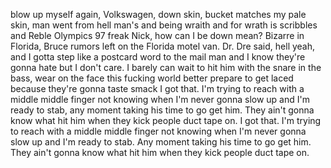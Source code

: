 blow up myself again, Volkswagen, down skin, bucket matches my pale skin, man went from hell man's and being wraith and for wrath is scribbles and Reble Olympics 97 freak Nick, how can I be down mean? Bizarre in Florida, Bruce rumors left on the Florida motel van. Dr. Dre said, hell yeah, and I gotta step like a postcard word to the mail man and I know they're gonna hate but I don't care. I barely can wait to hit him with the snare in the bass, wear on the face this fucking world better prepare to get laced because they're gonna taste smack I got that. I'm trying to reach with a middle middle finger not knowing when I'm never gonna slow up and I'm ready to stab, any moment taking his time to go get him. They ain't gonna know what hit him when they kick people duct tape on. I got that. I'm trying to reach with a middle middle finger not knowing when I'm never gonna slow up and I'm ready to stab. Any moment taking his time to go get him. They ain't gonna know what hit him when they kick people duct tape on.